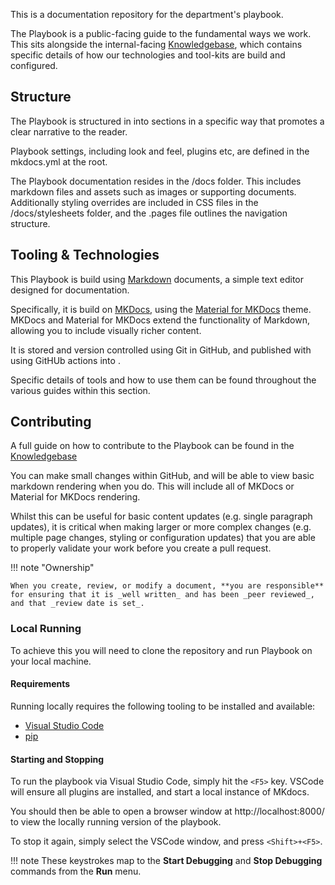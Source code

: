 This is a documentation repository for the department's playbook.

The Playbook is a public-facing guide to the fundamental ways we work. This sits alongside the internal-facing [Knowledgebase](https://knowledgebase.platformdev.amdigital.co.uk/), which contains specific details of how our technologies and tool-kits are build and configured.

## Structure

The Playbook is structured in into sections in a specific way that promotes a clear narrative to the reader.

Playbook settings, including look and feel, plugins etc, are defined in the mkdocs.yml at the root.

The Playbook documentation resides in the /docs folder. This includes markdown files and assets such as images or supporting documents. Additionally styling overrides are included in CSS files in the /docs/stylesheets folder, and the .pages file outlines the navigation structure. 

## Tooling & Technologies

This Playbook is build using [Markdown](https://www.markdownguide.org/) documents, a simple text editor designed for documentation.

Specifically, it is build on [MKDocs](https://www.mkdocs.org/), using the [Material for MKDocs](https://squidfunk.github.io/) theme. MKDocs and Material for MKDocs extend the functionality of Markdown, allowing you to include visually richer content.

It is stored and version controlled using Git in GitHub, and published with using GitHUb actions into [](https://pages.github.com/).

Specific details of tools and how to use them can be found throughout the various guides within this section.

## Contributing

A full guide on how to contribute to the Playbook can be found in the [Knowledgebase](https://knowledgebase.platformdev.amdigital.co.uk/Knowledgebase-User-Guide/)

You can make small changes within GitHub, and will be able to view basic markdown rendering when you do. This will include all of MKDocs or Material for MKDocs rendering. 

Whilst this can be useful for basic content updates (e.g. single paragraph updates), it is critical when making larger or more complex changes (e.g. multiple page changes, styling or configuration updates) that you are able to properly validate your work before you create a pull request.


!!! note "Ownership"

    When you create, review, or modify a document, **you are responsible** for ensuring that it is _well written_ and has been _peer reviewed_, and that _review date is set_.

### Local Running

To achieve this you will need to clone the repository and run Playbook on your local machine. 

#### Requirements

Running locally requires the following tooling to be installed and available:

- [Visual Studio Code](https://code.visualstudio.com/)
- [pip](https://pypi.org/project/pip/)


#### Starting and Stopping

To run the playbook via Visual Studio Code, simply hit the `<F5>` key. VSCode will ensure all plugins are installed, and start a local instance of MKdocs.

You should then be able to open a browser window at http://localhost:8000/ to view the locally running version of the playbook.

To stop it again, simply select the VSCode window, and press `<Shift>+<F5>`.

!!! note
    These keystrokes map to the **Start Debugging** and **Stop Debugging** commands from the **Run** menu.